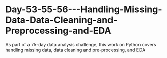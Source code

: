 # Day-53-55-56---Handling-Missing-Data-Data-Cleaning-and-Preprocessing-and-EDA
As part of a 75-day data analysis challenge, this work on Python covers handling missing data, data cleaning and pre-processing, and EDA
